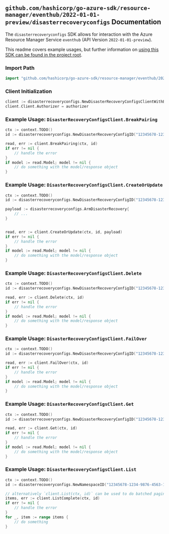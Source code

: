 
## `github.com/hashicorp/go-azure-sdk/resource-manager/eventhub/2022-01-01-preview/disasterrecoveryconfigs` Documentation

The `disasterrecoveryconfigs` SDK allows for interaction with the Azure Resource Manager Service `eventhub` (API Version `2022-01-01-preview`).

This readme covers example usages, but further information on [using this SDK can be found in the project root](https://github.com/hashicorp/go-azure-sdk/tree/main/docs).

### Import Path

```go
import "github.com/hashicorp/go-azure-sdk/resource-manager/eventhub/2022-01-01-preview/disasterrecoveryconfigs"
```


### Client Initialization

```go
client := disasterrecoveryconfigs.NewDisasterRecoveryConfigsClientWithBaseURI("https://management.azure.com")
client.Client.Authorizer = authorizer
```


### Example Usage: `DisasterRecoveryConfigsClient.BreakPairing`

```go
ctx := context.TODO()
id := disasterrecoveryconfigs.NewDisasterRecoveryConfigID("12345678-1234-9876-4563-123456789012", "example-resource-group", "namespaceValue", "disasterRecoveryConfigValue")

read, err := client.BreakPairing(ctx, id)
if err != nil {
	// handle the error
}
if model := read.Model; model != nil {
	// do something with the model/response object
}
```


### Example Usage: `DisasterRecoveryConfigsClient.CreateOrUpdate`

```go
ctx := context.TODO()
id := disasterrecoveryconfigs.NewDisasterRecoveryConfigID("12345678-1234-9876-4563-123456789012", "example-resource-group", "namespaceValue", "disasterRecoveryConfigValue")

payload := disasterrecoveryconfigs.ArmDisasterRecovery{
	// ...
}


read, err := client.CreateOrUpdate(ctx, id, payload)
if err != nil {
	// handle the error
}
if model := read.Model; model != nil {
	// do something with the model/response object
}
```


### Example Usage: `DisasterRecoveryConfigsClient.Delete`

```go
ctx := context.TODO()
id := disasterrecoveryconfigs.NewDisasterRecoveryConfigID("12345678-1234-9876-4563-123456789012", "example-resource-group", "namespaceValue", "disasterRecoveryConfigValue")

read, err := client.Delete(ctx, id)
if err != nil {
	// handle the error
}
if model := read.Model; model != nil {
	// do something with the model/response object
}
```


### Example Usage: `DisasterRecoveryConfigsClient.FailOver`

```go
ctx := context.TODO()
id := disasterrecoveryconfigs.NewDisasterRecoveryConfigID("12345678-1234-9876-4563-123456789012", "example-resource-group", "namespaceValue", "disasterRecoveryConfigValue")

read, err := client.FailOver(ctx, id)
if err != nil {
	// handle the error
}
if model := read.Model; model != nil {
	// do something with the model/response object
}
```


### Example Usage: `DisasterRecoveryConfigsClient.Get`

```go
ctx := context.TODO()
id := disasterrecoveryconfigs.NewDisasterRecoveryConfigID("12345678-1234-9876-4563-123456789012", "example-resource-group", "namespaceValue", "disasterRecoveryConfigValue")

read, err := client.Get(ctx, id)
if err != nil {
	// handle the error
}
if model := read.Model; model != nil {
	// do something with the model/response object
}
```


### Example Usage: `DisasterRecoveryConfigsClient.List`

```go
ctx := context.TODO()
id := disasterrecoveryconfigs.NewNamespaceID("12345678-1234-9876-4563-123456789012", "example-resource-group", "namespaceValue")

// alternatively `client.List(ctx, id)` can be used to do batched pagination
items, err := client.ListComplete(ctx, id)
if err != nil {
	// handle the error
}
for _, item := range items {
	// do something
}
```
